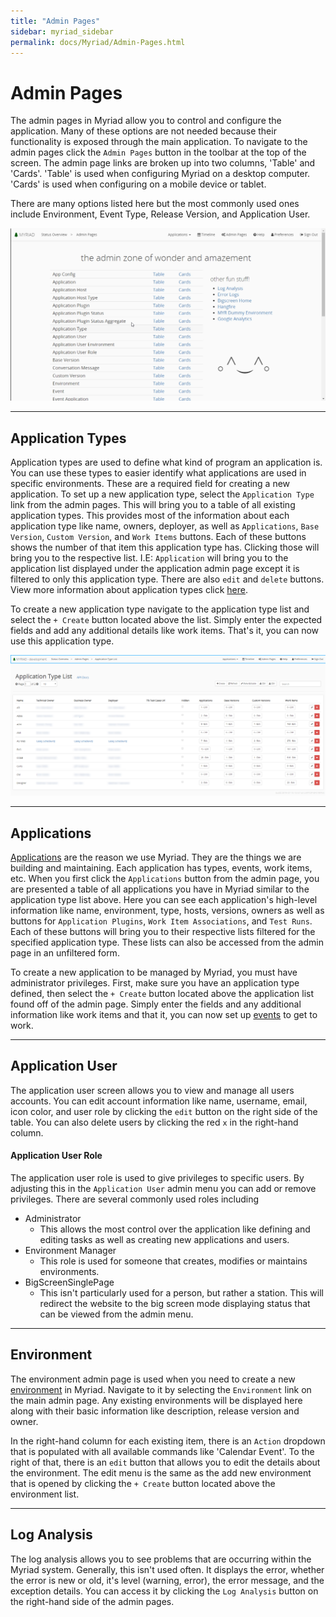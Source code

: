 ```yaml
---
title: "Admin Pages"
sidebar: myriad_sidebar
permalink: docs/Myriad/Admin-Pages.html
---
```


 
# Admin Pages 
The admin pages in Myriad allow you to control and configure the application. Many of these options are not needed because their functionality is exposed through the main application. To navigate to the admin pages click the `Admin Pages` button in the toolbar at the top of the screen. The admin page links are broken up into two columns, 'Table' and 'Cards'. 'Table' is used when configuring Myriad on a desktop computer. 'Cards' is used when configuring on a mobile device or tablet.  
 
There are many options listed here but the most commonly used ones include Environment, Event Type, Release Version, and Application User. 
 
<img src="Media/Admin-Pages.png"> 
 
--- 
## Application Types 
Application types are used to define what kind of program an application is. You can use these types to easier identify what applications are used in specific environments. These are a required field for creating a new application. To set up a new application type, select the `Application Type` link from the admin pages. This will bring you to a table of all existing application types. This provides most of the information about each application type like name, owners, deployer, as well as `Applications`, `Base Version`, `Custom Version`, and `Work Items` buttons. Each of these buttons shows the number of that item this application type has. Clicking those will bring you to the respective list. I.E: `Application` will bring you to the application list displayed under the application admin page except it is filtered to only this application type. There are also `edit` and `delete` buttons. View more information about application types click [here](Application-Types.md). 
 
To create a new application type navigate to the application type list and select the `+ Create` button located above the list. Simply enter the expected fields and add any additional details like work items. That's it, you can now use this application type. 
 
<img src="Media/Admin-Pages-Application-Types.png"> 
 
 
--- 
## Applications 
[Applications](Applications.md) are the reason we use Myriad. They are the things we are building and maintaining. Each application has types, events, work items, etc. When you first click the `Applications` button from the admin page, you are presented a table of all applications you have in Myriad similar to the application type list above. Here you can see each application's high-level information like name, environment, type, hosts, versions, owners as well as buttons for `Application Plugins`, `Work Item Associations`, and `Test Runs`. Each of these buttons will bring you to their respective lists filtered for the specified application type. These lists can also be accessed from the admin page in an unfiltered form. 
 
To create a new application to be managed by Myriad, you must have administrator privileges. First, make sure you have an application type defined, then select the `+ Create` button located above the application list found off of the admin page. Simply enter the fields and any additional information like work items and that it, you can now set up [events](Events.md) to get to work. 
 
--- 
## Application User 
The application user screen allows you to view and manage all users accounts. 
You can edit account information like name, username, email, icon color, and user role by clicking the `edit` button on the right side of the table. You can also delete users by clicking the red `x` in the right-hand column. 
 
#### Application User Role 
The application user role is used to give privileges to specific users. By adjusting this in the `Application User` admin menu you can add or remove privileges. There are several commonly used roles including  
* Administrator 
  * This allows the most control over the application like defining and editing tasks as well as creating new applications and users. 
* Environment Manager 
  * This role is used for someone that creates, modifies or maintains environments. 
* BigScreenSinglePage 
  * This isn't particularly used for a person, but rather a station. This will redirect the website to the big screen mode displaying status that can be viewed from the admin menu. 
 
 
--- 
## Environment 
The environment admin page is used when you need to create a new [environment](Environments.md) in Myriad. Navigate to it by selecting the `Environment` link on the main admin page. Any existing environments will be displayed here along with their basic information like description, release version and owner. 
 
In the right-hand column for each existing item, there is an `Action` dropdown that is populated with all available commands like 'Calendar Event'. To the right of that, there is an `edit` button that allows you to edit the details about the environment. The edit menu is the same as the add new environment that is opened by clicking the `+ Create` button located above the environment list.  
 
--- 
## Log Analysis 
The log analysis allows you to see problems that are occurring within the Myriad system. Generally, this isn't used often. It displays the error, whether the error is new or old, it's level (warning, error), the error message, and the exception details. You can access it by clicking the `Log Analysis` button on the right-hand side of the admin pages. 

